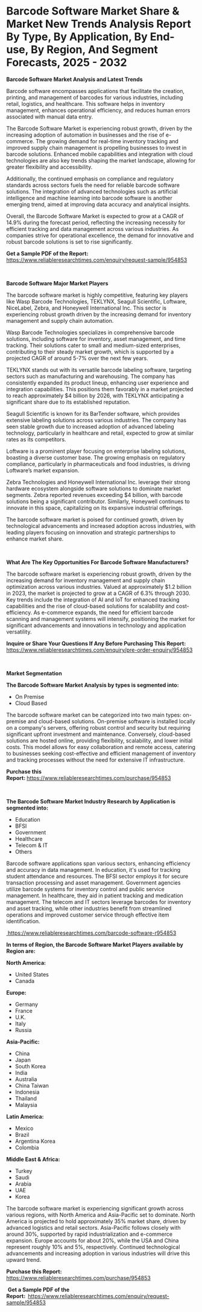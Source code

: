 <p><h1>Barcode Software Market Share & Market New Trends Analysis Report By Type, By Application, By End-use, By Region, And Segment Forecasts, 2025 - 2032</h1></p><p><strong>Barcode Software Market Analysis and Latest Trends</strong></p>
<p><p>Barcode software encompasses applications that facilitate the creation, printing, and management of barcodes for various industries, including retail, logistics, and healthcare. This software helps in inventory management, enhances operational efficiency, and reduces human errors associated with manual data entry.</p><p>The Barcode Software Market is experiencing robust growth, driven by the increasing adoption of automation in businesses and the rise of e-commerce. The growing demand for real-time inventory tracking and improved supply chain management is propelling businesses to invest in barcode solutions. Enhanced mobile capabilities and integration with cloud technologies are also key trends shaping the market landscape, allowing for greater flexibility and accessibility.</p><p>Additionally, the continued emphasis on compliance and regulatory standards across sectors fuels the need for reliable barcode software solutions. The integration of advanced technologies such as artificial intelligence and machine learning into barcode software is another emerging trend, aimed at improving data accuracy and analytical insights.</p><p>Overall, the Barcode Software Market is expected to grow at a CAGR of 14.9% during the forecast period, reflecting the increasing necessity for efficient tracking and data management across various industries. As companies strive for operational excellence, the demand for innovative and robust barcode solutions is set to rise significantly.</p></p>
<p><strong>Get a Sample PDF of the Report:&nbsp;</strong> <a href="https://www.reliableresearchtimes.com/enquiry/request-sample/954853?utm_campaign=3273&utm_medium=2&utm_source=Github&utm_content=ia&utm_term=18042025&utm_id=barcode-software">https://www.reliableresearchtimes.com/enquiry/request-sample/954853</a></p>
<p>&nbsp;</p>
<p><strong>Barcode Software Major Market Players</strong></p>
<p><p>The barcode software market is highly competitive, featuring key players like Wasp Barcode Technologies, TEKLYNX, Seagull Scientific, Loftware, NiceLabel, Zebra, and Honeywell International Inc. This sector is experiencing robust growth driven by the increasing demand for inventory management and supply chain automation. </p><p>Wasp Barcode Technologies specializes in comprehensive barcode solutions, including software for inventory, asset management, and time tracking. Their solutions cater to small and medium-sized enterprises, contributing to their steady market growth, which is supported by a projected CAGR of around 5-7% over the next few years.</p><p>TEKLYNX stands out with its versatile barcode labeling software, targeting sectors such as manufacturing and warehousing. The company has consistently expanded its product lineup, enhancing user experience and integration capabilities. This positions them favorably in a market projected to reach approximately $4 billion by 2026, with TEKLYNX anticipating a significant share due to its established reputation.</p><p>Seagull Scientific is known for its BarTender software, which provides extensive labeling solutions across various industries. The company has seen stable growth due to increased adoption of advanced labeling technology, particularly in healthcare and retail, expected to grow at similar rates as its competitors.</p><p>Loftware is a prominent player focusing on enterprise labeling solutions, boasting a diverse customer base. The growing emphasis on regulatory compliance, particularly in pharmaceuticals and food industries, is driving Loftware’s market expansion.</p><p>Zebra Technologies and Honeywell International Inc. leverage their strong hardware ecosystem alongside software solutions to dominate market segments. Zebra reported revenues exceeding $4 billion, with barcode solutions being a significant contributor. Similarly, Honeywell continues to innovate in this space, capitalizing on its expansive industrial offerings.</p><p>The barcode software market is poised for continued growth, driven by technological advancements and increased adoption across industries, with leading players focusing on innovation and strategic partnerships to enhance market share.</p></p>
<p>&nbsp;</p>
<p><strong>What Are The Key Opportunities For Barcode Software Manufacturers?</strong></p>
<p><p>The barcode software market is experiencing robust growth, driven by the increasing demand for inventory management and supply chain optimization across various industries. Valued at approximately $1.2 billion in 2023, the market is projected to grow at a CAGR of 6.3% through 2030. Key trends include the integration of AI and IoT for enhanced tracking capabilities and the rise of cloud-based solutions for scalability and cost-efficiency. As e-commerce expands, the need for efficient barcode scanning and management systems will intensify, positioning the market for significant advancements and innovations in technology and application versatility.</p></p>
<p><strong>Inquire or Share Your Questions If Any Before Purchasing This Report:</strong> <a href="https://www.reliableresearchtimes.com/enquiry/pre-order-enquiry/954853?utm_campaign=3273&utm_medium=2&utm_source=Github&utm_content=ia&utm_term=18042025&utm_id=barcode-software">https://www.reliableresearchtimes.com/enquiry/pre-order-enquiry/954853</a></p>
<p>&nbsp;</p>
<p><strong>Market Segmentation</strong></p>
<p><strong>The Barcode Software Market Analysis by types is segmented into:</strong></p>
<p><ul><li>On Premise</li><li>Cloud Based</li></ul></p>
<p><p>The barcode software market can be categorized into two main types: on-premise and cloud-based solutions. On-premise software is installed locally on a company's servers, offering robust control and security but requiring significant upfront investment and maintenance. Conversely, cloud-based solutions are hosted online, providing flexibility, scalability, and lower initial costs. This model allows for easy collaboration and remote access, catering to businesses seeking cost-effective and efficient management of inventory and tracking processes without the need for extensive IT infrastructure.</p></p>
<p><strong>Purchase this Report:&nbsp;</strong><a href="https://www.reliableresearchtimes.com/purchase/954853?utm_campaign=3273&utm_medium=2&utm_source=Github&utm_content=ia&utm_term=18042025&utm_id=barcode-software">https://www.reliableresearchtimes.com/purchase/954853</a></p>
<p>&nbsp;</p>
<p><strong>The Barcode Software Market Industry Research by Application is segmented into:</strong></p>
<p><ul><li>Education</li><li>BFSI</li><li>Government</li><li>Healthcare</li><li>Telecom & IT</li><li>Others</li></ul></p>
<p><p>Barcode software applications span various sectors, enhancing efficiency and accuracy in data management. In education, it's used for tracking student attendance and resources. The BFSI sector employs it for secure transaction processing and asset management. Government agencies utilize barcode systems for inventory control and public service management. In healthcare, they aid in patient tracking and medication management. The telecom and IT sectors leverage barcodes for inventory and asset tracking, while other industries benefit from streamlined operations and improved customer service through effective item identification.</p></p>
<p><a href="https://www.reliableresearchtimes.com/barcode-software-r954853?utm_campaign=3273&utm_medium=2&utm_source=Github&utm_content=ia&utm_term=18042025&utm_id=barcode-software">&nbsp;https://www.reliableresearchtimes.com/barcode-software-r954853</a></p>
<p><strong>In terms of Region, the Barcode Software Market Players available by Region are:</strong></p>
<p>
    <p> <strong> North America: </strong>
        <ul>
            <li>United States</li>
            <li>Canada</li>
        </ul>
        </p> 
    <p> <strong> Europe: </strong>
        <ul>
            <li>Germany</li>
            <li>France</li>
            <li>U.K.</li>
            <li>Italy</li>
            <li>Russia</li>
        </ul>
        </p> 
    <p> <strong> Asia-Pacific: </strong>
        <ul>
            <li>China</li>
            <li>Japan</li>
            <li>South Korea</li>
            <li>India</li>
            <li>Australia</li>
            <li>China Taiwan</li>
            <li>Indonesia</li>
            <li>Thailand</li>
            <li>Malaysia</li>
        </ul>
        </p> 
    <p> <strong> Latin America: </strong>
        <ul>
            <li>Mexico</li>
            <li>Brazil</li>
            <li>Argentina Korea</li>
            <li>Colombia</li>
        </ul>
        </p> 
    <p> <strong> Middle East & Africa: </strong>
        <ul>
            <li>Turkey</li>
            <li>Saudi</li>
            <li>Arabia</li>
            <li>UAE</li>
            <li>Korea</li>
        </ul>
    </p>
    </p>
<p><p>The barcode software market is experiencing significant growth across various regions, with North America and Asia-Pacific set to dominate. North America is projected to hold approximately 35% market share, driven by advanced logistics and retail sectors. Asia-Pacific follows closely with around 30%, supported by rapid industrialization and e-commerce expansion. Europe accounts for about 20%, while the USA and China represent roughly 10% and 5%, respectively. Continued technological advancements and increasing adoption in various industries will drive this upward trend.</p></p>
<p><strong>Purchase this Report: </strong><a href="https://www.reliableresearchtimes.com/purchase/954853?utm_campaign=3273&utm_medium=2&utm_source=Github&utm_content=ia&utm_term=18042025&utm_id=barcode-software">https://www.reliableresearchtimes.com/purchase/954853</a></p>
<p>&nbsp;<strong>Get a Sample PDF of the Report:&nbsp;&nbsp;</strong><a href="https://www.reliableresearchtimes.com/enquiry/request-sample/954853?utm_campaign=3273&utm_medium=2&utm_source=Github&utm_content=ia&utm_term=18042025&utm_id=barcode-software">https://www.reliableresearchtimes.com/enquiry/request-sample/954853</a></p>
<p><strong></strong></p>
<p><p></p><p></p><p></p></p>